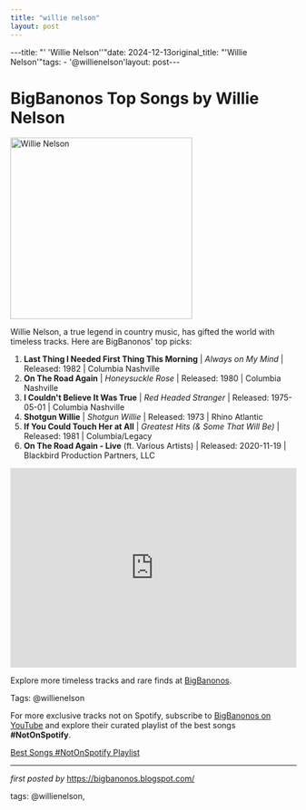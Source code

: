 ```yaml
---
title: "willie nelson"
layout: post
---
```

---title: "' 'Willie Nelson''"date: 2024-12-13original_title: "'Willie Nelson'"tags:  - '@willienelson'layout: post---<h1>BigBanonos Top Songs by Willie Nelson</h1><div class="separator" > <a href="https://akns-images.eonline.com/eol_images/Entire_Site/2023030/rs_1200x1200-230130062235-1200-WillieN_0001_GettyImages-1176614840.jpg?fit=around%7C1200:1200&output-quality=90&crop=1200:1200;center,top"> <img alt="Willie Nelson" src="https://akns-images.eonline.com/eol_images/Entire_Site/2023030/rs_1200x1200-230130062235-1200-WillieN_0001_GettyImages-1176614840.jpg?fit=around%7C1200:1200&output-quality=90&crop=1200:1200;center,top" width="320" height="320" /> </a></div><p>Willie Nelson, a true legend in country music, has gifted the world with timeless tracks. Here are BigBanonos' top picks:</p> <ol> <!-- New Tracks Added --> <li><strong>Last Thing I Needed First Thing This Morning</strong> | <em>Always on My Mind</em> | Released: 1982 | Columbia Nashville</li> <li><strong>On The Road Again</strong> | <em>Honeysuckle Rose</em> | Released: 1980 | Columbia Nashville</li> <li><strong>I Couldn't Believe It Was True</strong> | <em>Red Headed Stranger</em> | Released: 1975-05-01 | Columbia Nashville</li> <!-- Previously Featured Songs --> <li><strong>Shotgun Willie</strong> | <em>Shotgun Willie</em> | Released: 1973 | Rhino Atlantic</li> <li><strong>If You Could Touch Her at All</strong> | <em>Greatest Hits (& Some That Will Be)</em> | Released: 1981 | Columbia/Legacy</li> <li><strong>On The Road Again - Live</strong> (ft. Various Artists) | Released: 2020-11-19 | Blackbird Production Partners, LLC</li></ol> <div> <iframe src="https://open.spotify.com/embed/playlist/37cpCRSckv1u8ADUzhj555?utm_source=generator" width="100%" height="352" frameborder="0" allowfullscreen="" allow="autoplay; clipboard-write; encrypted-media; fullscreen; picture-in-picture" loading="lazy"></iframe></div> <p>Explore more timeless tracks and rare finds at <a href="https://bigbanonos.blogspot.com/">BigBanonos</a>.</p><p>Tags: @willienelson</p><!--Subscribe and Playlist Links--><div>    <p>For more exclusive tracks not on Spotify, subscribe to <a href="https://www.youtube.com/@BigBanonos" target="_blank">BigBanonos on YouTube</a> and explore their curated playlist of the best songs <strong>#NotOnSpotify</strong>.</p>    <p><a href="https://www.youtube.com/playlist?list=PLtuNtuTatqI0kFahUCbtbfenC_ET5O_tr" target="_blank">Best Songs #NotOnSpotify Playlist<br /></a></p></div><hr /><p><em>first posted by</em> <a href="https://bigbanonos.blogspot.com/" rel="noopener" target="_new">https://bigbanonos.blogspot.com/</a></p><p>tags: @willienelson,</p>